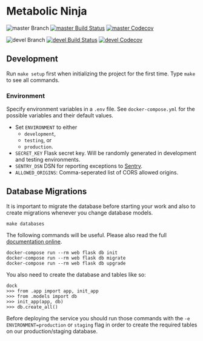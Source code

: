 # Metabolic Ninja

![master Branch](https://img.shields.io/badge/branch-master-blue.svg)
[![master Build Status](https://travis-ci.org/DD-DeCaF/metabolic-ninja.svg?branch=master)](https://travis-ci.org/DD-DeCaF/metabolic-ninja)
[![master Codecov](https://codecov.io/gh/DD-DeCaF/metabolic-ninja/branch/master/graph/badge.svg)](https://codecov.io/gh/DD-DeCaF/metabolic-ninja/branch/master)

![devel Branch](https://img.shields.io/badge/branch-devel-blue.svg)
[![devel Build Status](https://travis-ci.org/DD-DeCaF/metabolic-ninja.svg?branch=devel)](https://travis-ci.org/DD-DeCaF/metabolic-ninja)
[![devel Codecov](https://codecov.io/gh/DD-DeCaF/metabolic-ninja/branch/devel/graph/badge.svg)](https://codecov.io/gh/DD-DeCaF/metabolic-ninja/branch/devel)

## Development

Run `make setup` first when initializing the project for the first time. Type
`make` to see all commands.

### Environment

Specify environment variables in a `.env` file. See `docker-compose.yml` for the
possible variables and their default values.

* Set `ENVIRONMENT` to either
  * `development`,
  * `testing`, or
  * `production`.
* `SECRET_KEY` Flask secret key. Will be randomly generated in development and testing environments.
* `SENTRY_DSN` DSN for reporting exceptions to
  [Sentry](https://docs.sentry.io/clients/python/integrations/flask/).
* `ALLOWED_ORIGINS`: Comma-seperated list of CORS allowed origins.

## Database Migrations

It is important to migrate the database before starting your work and also to
create migrations whenever you change database models.

    make databases
 
The following commands will be useful. Please also read the full 
[documentation online](https://flask-migrate.readthedocs.io/en/latest/).
 
    docker-compose run --rm web flask db init
    docker-compose run --rm web flask db migrate
    docker-compose run --rm web flask db upgrade
    
You also need to create the database and tables like so:

    dock
    >>> from .app import app, init_app
    >>> from .models import db
    >>> init_app(app, db)
    >>> db.create_all()
    
Before deploying the service you should run those commands with the `-e 
ENVIRONMENT=production` or `staging` flag in order to create the required 
tables on our production/staging database.
